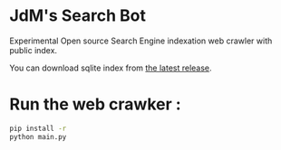 # JdM's Search Bot
Experimental Open source Search Engine indexation web crawler with public index. 

You can download sqlite index from [the latest release](https://github.com/judemont/JdmSearchBot/releases/latest).

# Run the web crawker :
```bash
pip install -r
python main.py
```
